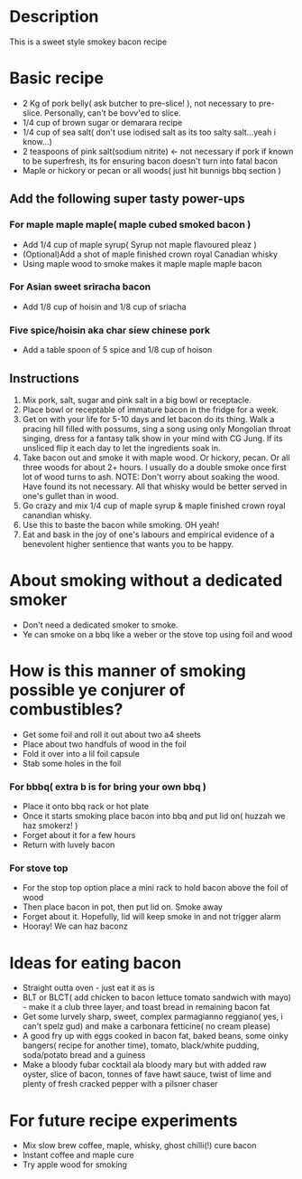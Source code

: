 # Description
This is a sweet style smokey bacon recipe

# Basic recipe
- 2 Kg of pork belly( ask butcher to pre-slice! ), not necessary to pre-slice. Personally, can't be bovv'ed to slice. 
- 1/4 cup of brown sugar or demarara recipe
- 1/4 cup of sea salt( don't use iodised salt as its too salty salt...yeah i know...)
- 2 teaspoons of pink salt(sodium nitrite) <- not necessary if pork if known to be superfresh, its for ensuring bacon doesn't turn into fatal bacon
- Maple or hickory or pecan or all woods( just hit bunnigs bbq section )

## Add the following super tasty power-ups 
### For maple maple maple( maple cubed smoked bacon )
- Add 1/4 cup of maple syrup( Syrup not maple flavoured pleaz )
- (Optional)Add a shot of maple finished crown royal Canadian whisky
- Using maple wood to smoke makes it maple maple maple bacon
### For Asian sweet sriracha bacon
- Add 1/8 cup of hoisin and 1/8 cup of sriacha
### Five spice/hoisin aka char siew chinese pork
- Add a table spoon of 5 spice and 1/8 cup of hoison

## Instructions
1. Mix pork, salt, sugar and pink salt in a big bowl or receptacle. 
2. Place bowl or receptable of immature bacon in the fridge for a week. 
3. Get on with your life for 5-10 days and let bacon do its thing. Walk a pracing hill filled with possums, sing a song using only Mongolian throat singing, dress for a fantasy talk show in your mind with CG Jung. If its unsliced flip it each day to let the ingredients soak in. 
4. Take bacon out and smoke it with maple wood. Or hickory, pecan. Or all three woods for about 2+ hours. I usually do a double smoke once first lot of wood turns to ash.
NOTE: Don't worry about soaking the wood. Have found its not necessary. All that whisky would be better served in one's gullet than in wood. 
5. Go crazy and mix 1/4 cup of maple syrup & maple finished crown royal canandian whisky. 
6. Use this to baste the bacon while smoking. OH yeah! 
7. Eat and bask in the joy of one's labours and empirical evidence of a benevolent higher sentience that wants you to be happy.  

# About smoking without a dedicated smoker
- Don't need a dedicated smoker to smoke. 
- Ye can smoke on a bbq like a weber or the stove top using foil and wood
# How is this manner of smoking possible ye conjurer of combustibles?
- Get some foil and roll it out about two a4 sheets
- Place about two handfuls of wood in the foil
- Fold it over into a lil foil capsule
- Stab some holes in the foil 
### For bbbq( extra b is for bring your own bbq )
- Place it onto bbq rack or hot plate 
- Once it starts smoking place bacon into bbq and put lid on( huzzah we haz smokerz! )
- Forget about it for a few hours
- Return with luvely bacon
### For stove top
- For the stop top option place a mini rack to hold bacon above the foil of wood
- Then place bacon in pot, then put lid on. Smoke away
- Forget about it. Hopefully, lid will keep smoke in and not trigger alarm
- Hooray! We can haz baconz

# Ideas for eating bacon
- Straight outta oven - just eat it as is
- BLT or BLCT( add chicken to bacon lettuce tomato sandwich with mayo) - make it a club three layer, and toast bread in remaining bacon fat
- Get some lurvely sharp, sweet, complex parmagianno reggiano( yes, i can't spelz gud) and make a carbonara fetticine( no cream please)
- A good fry up with eggs cooked in bacon fat, baked beans, some oinky bangers( recipe for another time), tomato, black/white pudding, soda/potato bread and a guiness
- Make a bloody fubar cocktail ala bloody mary but with added raw oyster, slice of bacon, tonnes of fave hawt sauce, twist of lime and plenty of fresh cracked pepper with a pilsner chaser

# For future recipe experiments
- Mix slow brew coffee, maple, whisky, ghost chilli(!) cure bacon
- Instant coffee and maple cure
- Try apple wood for smoking

